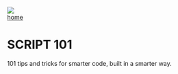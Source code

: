 ![](https://www.apple.com/newsroom/images/passions/education/Apple-STEAM-Day-hero_Full-Bleed-Image.jpg.large.jpg)   
[home](/README.md) 

# SCRIPT 101
101 tips and tricks for smarter code, built in a smarter way.

